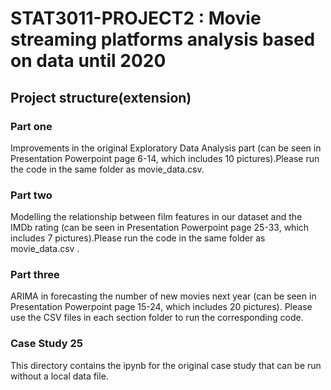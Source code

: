# STAT3011-PROJECT2 : Movie streaming platforms analysis based on data until 2020

## Project structure(extension)

### Part one 
Improvements in the original Exploratory Data Analysis part (can be seen in Presentation Powerpoint page 6-14, which includes 10 pictures).Please run the code in the same folder as movie_data.csv.

### Part two 
Modelling the relationship between film features in our dataset and the IMDb rating (can be seen in Presentation Powerpoint page 25-33, which includes 7 pictures).Please run the code in the same folder as movie_data.csv  .

### Part three 
ARIMA in forecasting the number of new movies next year (can be seen in Presentation Powerpoint page 15-24, which includes 20 pictures). Please use the CSV files in each section folder to run the corresponding code.

### Case Study 25
This directory contains the ipynb for the original case study that can be run without a local data file.
